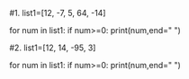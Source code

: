#1.
list1=[12, -7, 5, 64, -14]

for num in list1:
    if num>=0:
        print(num,end=" ")
        
        
#2.
list1=[12, 14, -95, 3]

for num in list1:
    if num>=0:
        print(num,end=" ")

        
